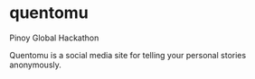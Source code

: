 # quentomu
Pinoy Global Hackathon

Quentomu is a social media site for telling your personal stories anonymously.
